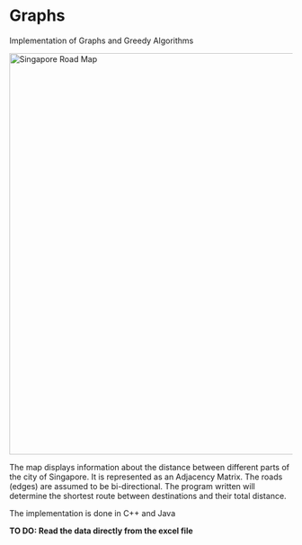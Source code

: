 # Graphs
Implementation of Graphs and Greedy Algorithms

<img width="714" alt="Singapore Road Map" src="https://user-images.githubusercontent.com/53478586/111901973-011bec00-8a61-11eb-8970-f4af28412994.png">

The map displays information about the distance between different parts of the city of Singapore. 
It is represented as an Adjacency Matrix. The roads (edges) are assumed to be bi-directional. 
The program written will determine the shortest route between destinations and their total distance. 

The implementation is done in C++ and Java

**TO DO: Read the data directly from the excel file**
